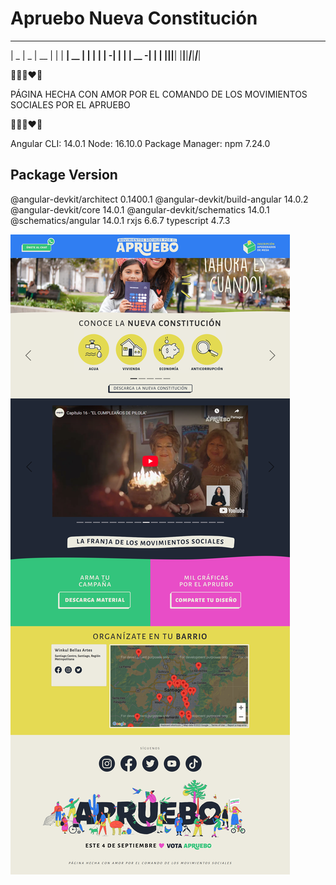 # Apruebo Nueva Constitución
                                           
 _____ _____ _____ _____ _____ _____ _____ 
|  _  |  _  | __  |  |  |   __| __  |     |
|     |   __|    -|  |  |   __| __ -|  |  |
|__|__|__|  |__|__|_____|_____|_____|_____|


💛💙💜❤️💚

PÁGINA HECHA CON AMOR POR EL COMANDO DE LOS MOVIMIENTOS SOCIALES POR EL APRUEBO

💛💙💜❤️💚

Angular CLI: 14.0.1
Node: 16.10.0
Package Manager: npm 7.24.0


Package                         Version
---------------------------------------------------------
@angular-devkit/architect       0.1400.1
@angular-devkit/build-angular   14.0.2
@angular-devkit/core            14.0.1
@angular-devkit/schematics      14.0.1
@schematics/angular             14.0.1
rxjs                            6.6.7
typescript                      4.7.3

![Image description](cover.png)

